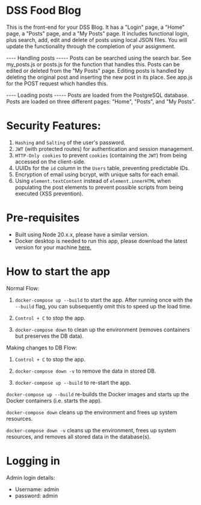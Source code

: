 # DSS Food Blog

This is the front-end for your DSS Blog. It has a "Login" page, a "Home" page, a "Posts" page, and a "My Posts" page. It includes
functional login, plus search, add, edit and delete of posts using local JSON files. You will update the functionality through the completion of your assignment.

---- Handling posts -----
Posts can be searched using the search bar. See my_posts.js or posts.js for the function that handles this.
Posts can be edited or deleted from the "My Posts" page. Editing posts is handled by deleting the original post and inserting the new post in its place. See app.js for the POST request which handles this.

 ---- Loading posts -----
Posts are loaded from the PostgreSQL database. Posts are loaded on three different pages: "Home", "Posts", and "My Posts".


# Security Features:

1. `Hashing` and `Salting` of the user's password.
2. `JWT` (with protected routes) for authentication and session management.
3. `HTTP-Only cookies` to prevent `cookies` (containing the `JWT`) from being accessed on the client-side.
4. UUIDs for the `id` column in the `Users` table, preventing predictable IDs.
5. Encryption of email using bcrypt, with unique salts for each email.
6. Using `element.textContent` instead of `element.innerHTML` when populating the post elements to prevent possible scripts from being executed (XSS prevention).


# Pre-requisites

- Built using Node 20.x.x, please have a similar version.
- Docker desktop is needed to run this app, please download the latest version for your machine [here.](https://www.docker.com/products/docker-desktop/)


# How to start the app

Normal Flow:

1. `docker-compose up --build` to start the app. After running once with the `--build` flag, you can subsequently omit this to speed up the load time.

2. `Control + C` to stop the app.

3. `docker-compose down` to clean up the environment (removes containers but preserves the DB data).

Making changes to DB Flow:

1. `Control + C` to stop the app.

2. `docker-compose down -v` to remove the data in stored DB.

3. `docker-compose up --build` to re-start the app.

`docker-compose up --build` re-builds the Docker images and starts up the Docker containers (i.e. starts the app).

`docker-compose down` cleans up the environment and frees up system resources.

`docker-compose down -v` cleans up the environment, frees up system resources, and removes all stored data in the database(s).


# Logging in

Admin login details:
- Username: admin
- password: admin
